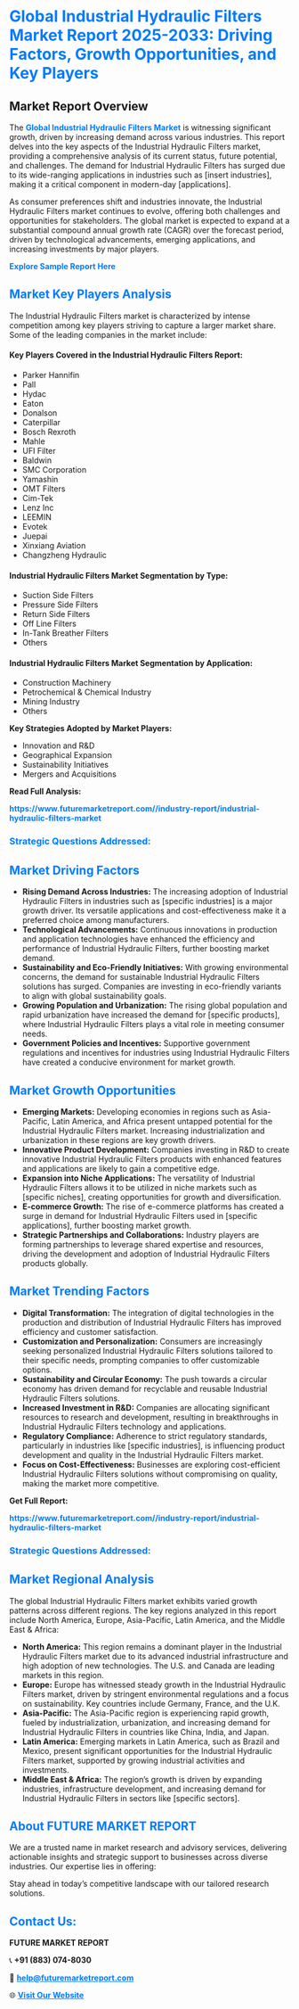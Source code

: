<h1 style="color: #007BFF;">Global Industrial Hydraulic Filters Market Report 2025-2033: Driving Factors, Growth Opportunities, and Key Players</h1>

<section id="overview">
<h2>Market Report Overview</h2>
<p>The <a href="https://www.futuremarketreport.com//industry-report/industrial-hydraulic-filters-market" style="color: #007BFF; text-decoration: none;"><strong>Global Industrial Hydraulic Filters Market</strong></a> is witnessing significant growth, driven by increasing demand across various industries. This report delves into the key aspects of the Industrial Hydraulic Filters market, providing a comprehensive analysis of its current status, future potential, and challenges. The demand for Industrial Hydraulic Filters has surged due to its wide-ranging applications in industries such as [insert industries], making it a critical component in modern-day [applications].</p>
<p>As consumer preferences shift and industries innovate, the Industrial Hydraulic Filters market continues to evolve, offering both challenges and opportunities for stakeholders. The global market is expected to expand at a substantial compound annual growth rate (CAGR) over the forecast period, driven by technological advancements, emerging applications, and increasing investments by major players.</p>
</section>

<section id="overview">
<p><a href="https://www.futuremarketreport.com//request-sample/reportId=85805" style="color: #007BFF; text-decoration: none;"><strong>Explore Sample Report Here</strong></a></p>
</section>

<section id="key-players">
<h2 style="color: #007BFF;">Market Key Players Analysis</h2>
<p>The Industrial Hydraulic Filters market is characterized by intense competition among key players striving to capture a larger market share. Some of the leading companies in the market include:</p>
<h4>Key Players Covered in the Industrial Hydraulic Filters Report:</h4>
<ul><li>Parker Hannifin</li><li>Pall</li><li>Hydac</li><li>Eaton</li><li>Donalson</li><li>Caterpillar</li><li>Bosch Rexroth</li><li>Mahle</li><li>UFI Filter</li><li>Baldwin</li><li>SMC Corporation</li><li>Yamashin</li><li>OMT Filters</li><li>Cim-Tek</li><li>Lenz Inc</li><li>LEEMIN</li><li>Evotek</li><li>Juepai</li><li>Xinxiang Aviation</li><li>Changzheng Hydraulic</li></ul>
<h4>Industrial Hydraulic Filters Market Segmentation by Type:</h4>
<ul><li>Suction Side Filters</li><li>Pressure Side Filters</li><li>Return Side Filters</li><li>Off Line Filters</li><li>In-Tank Breather Filters</li><li>Others</li></ul>

<h4>Industrial Hydraulic Filters Market Segmentation by Application:</h4>
<ul><li>Construction Machinery</li><li>Petrochemical &amp; Chemical Industry</li><li>Mining Industry</li><li>Others</li></ul>
<p><strong>Key Strategies Adopted by Market Players:</strong></p>
<ul>
<li>Innovation and R&D</li>
<li>Geographical Expansion</li>
<li>Sustainability Initiatives</li>
<li>Mergers and Acquisitions</li>
</ul>
</section>

<section>
<p><strong>Read Full Analysis: </strong></p><a href="https://www.futuremarketreport.com//industry-report/industrial-hydraulic-filters-market" style="color: #007BFF; text-decoration: none;"><strong>https://www.futuremarketreport.com//industry-report/industrial-hydraulic-filters-market</strong></a>
<h3 style="color: #007BFF;">Strategic Questions Addressed:</h3>
</section>

<section id="driving-factors">
<h2 style="color: #007BFF;">Market Driving Factors</h2>
<ul>
<li><strong>Rising Demand Across Industries:</strong> The increasing adoption of Industrial Hydraulic Filters in industries such as [specific industries] is a major growth driver. Its versatile applications and cost-effectiveness make it a preferred choice among manufacturers.</li>
<li><strong>Technological Advancements:</strong> Continuous innovations in production and application technologies have enhanced the efficiency and performance of Industrial Hydraulic Filters, further boosting market demand.</li>
<li><strong>Sustainability and Eco-Friendly Initiatives:</strong> With growing environmental concerns, the demand for sustainable Industrial Hydraulic Filters solutions has surged. Companies are investing in eco-friendly variants to align with global sustainability goals.</li>
<li><strong>Growing Population and Urbanization:</strong> The rising global population and rapid urbanization have increased the demand for [specific products], where Industrial Hydraulic Filters plays a vital role in meeting consumer needs.</li>
<li><strong>Government Policies and Incentives:</strong> Supportive government regulations and incentives for industries using Industrial Hydraulic Filters have created a conducive environment for market growth.</li>
</ul>
</section>

<section id="growth-opportunities">
<h2 style="color: #007BFF;">Market Growth Opportunities</h2>
<ul>
<li><strong>Emerging Markets:</strong> Developing economies in regions such as Asia-Pacific, Latin America, and Africa present untapped potential for the Industrial Hydraulic Filters market. Increasing industrialization and urbanization in these regions are key growth drivers.</li>
<li><strong>Innovative Product Development:</strong> Companies investing in R&D to create innovative Industrial Hydraulic Filters products with enhanced features and applications are likely to gain a competitive edge.</li>
<li><strong>Expansion into Niche Applications:</strong> The versatility of Industrial Hydraulic Filters allows it to be utilized in niche markets such as [specific niches], creating opportunities for growth and diversification.</li>
<li><strong>E-commerce Growth:</strong> The rise of e-commerce platforms has created a surge in demand for Industrial Hydraulic Filters used in [specific applications], further boosting market growth.</li>
<li><strong>Strategic Partnerships and Collaborations:</strong> Industry players are forming partnerships to leverage shared expertise and resources, driving the development and adoption of Industrial Hydraulic Filters products globally.</li>
</ul>
</section>

<section id="trending-factors">
<h2 style="color: #007BFF;">Market Trending Factors</h2>
<ul>
<li><strong>Digital Transformation:</strong> The integration of digital technologies in the production and distribution of Industrial Hydraulic Filters has improved efficiency and customer satisfaction.</li>
<li><strong>Customization and Personalization:</strong> Consumers are increasingly seeking personalized Industrial Hydraulic Filters solutions tailored to their specific needs, prompting companies to offer customizable options.</li>
<li><strong>Sustainability and Circular Economy:</strong> The push towards a circular economy has driven demand for recyclable and reusable Industrial Hydraulic Filters solutions.</li>
<li><strong>Increased Investment in R&D:</strong> Companies are allocating significant resources to research and development, resulting in breakthroughs in Industrial Hydraulic Filters technology and applications.</li>
<li><strong>Regulatory Compliance:</strong> Adherence to strict regulatory standards, particularly in industries like [specific industries], is influencing product development and quality in the Industrial Hydraulic Filters market.</li>
<li><strong>Focus on Cost-Effectiveness:</strong> Businesses are exploring cost-efficient Industrial Hydraulic Filters solutions without compromising on quality, making the market more competitive.</li>
</ul>
</section>

<section>
<p><strong>Get Full Report: </strong></p><a href="https://www.futuremarketreport.com//industry-report/industrial-hydraulic-filters-market" style="color: #007BFF; text-decoration: none;"><strong>https://www.futuremarketreport.com//industry-report/industrial-hydraulic-filters-market</strong></a>
<h3 style="color: #007BFF;">Strategic Questions Addressed:</h3>
</section>


<section id="regional-analysis">
<h2 style="color: #007BFF;">Market Regional Analysis</h2>
<p>The global Industrial Hydraulic Filters market exhibits varied growth patterns across different regions. The key regions analyzed in this report include North America, Europe, Asia-Pacific, Latin America, and the Middle East & Africa:</p>
<ul>
<li><strong>North America:</strong> This region remains a dominant player in the Industrial Hydraulic Filters market due to its advanced industrial infrastructure and high adoption of new technologies. The U.S. and Canada are leading markets in this region.</li>
<li><strong>Europe:</strong> Europe has witnessed steady growth in the Industrial Hydraulic Filters market, driven by stringent environmental regulations and a focus on sustainability. Key countries include Germany, France, and the U.K.</li>
<li><strong>Asia-Pacific:</strong> The Asia-Pacific region is experiencing rapid growth, fueled by industrialization, urbanization, and increasing demand for Industrial Hydraulic Filters in countries like China, India, and Japan.</li>
<li><strong>Latin America:</strong> Emerging markets in Latin America, such as Brazil and Mexico, present significant opportunities for the Industrial Hydraulic Filters market, supported by growing industrial activities and investments.</li>
<li><strong>Middle East & Africa:</strong> The region’s growth is driven by expanding industries, infrastructure development, and increasing demand for Industrial Hydraulic Filters in sectors like [specific sectors].</li>
</ul>
</section>

<footer>
<h2 style="color: #007BFF;">About FUTURE MARKET REPORT</h2>
<p>We are a trusted name in market research and advisory services, delivering actionable insights and strategic support to businesses across diverse industries. Our expertise lies in offering:</p>

<p>Stay ahead in today’s competitive landscape with our tailored research solutions.</p>

<h2 style="color: #007BFF;">Contact Us:</h2>
<p><strong>FUTURE MARKET REPORT</strong></p>
<p>📞 <strong>+91 (883) 074-8030</strong></p>
<p>📧 <strong><a href="mailto:help@futuremarketreport.com" style="color: #007BFF;">help@futuremarketreport.com</a></strong></p>
<p>🌐 <strong><a href="https://www.futuremarketreport.com/" style="color: #007BFF;">Visit Our Website</a></strong></p>
</footer>